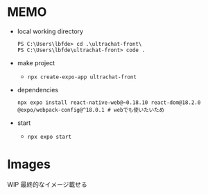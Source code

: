 # MEMO
- local working directory
  ```console
  PS C:\Users\lbfde> cd .\ultrachat-front\
  PS C:\Users\lbfde\ultrachat-front> code .
  ```

- make project
  - `npx create-expo-app ultrachat-front`

- dependencies
  ```console
  npx expo install react-native-web@~0.18.10 react-dom@18.2.0 @expo/webpack-config@^18.0.1 # webでも使いたいため
  ```

- start
  - `npx expo start`

# Images
WIP 最終的なイメージ載せる

